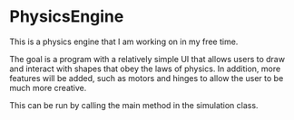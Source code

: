# PhysicsEngine

This is a physics engine that I am working on in my free time.

The goal is a program with a relatively simple UI that allows users to draw and interact with shapes that obey the laws of physics. In addition, more features will be added, such as motors and hinges to allow the user to be much more creative.

This can be run by calling the main method in the simulation class.

